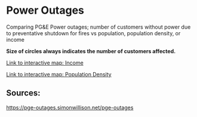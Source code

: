 # Power Outages

Comparing PG&E Power outages; number of customers without power due to preventative shutdown for fires vs population, population density, or income

**Size of circles always indicates the number of customers affected.**

[Link to interactive map: Income](https://conwayhsieh.github.io/PowerOutages/poweroutages_income.html)

[Link to interactive map: Population Density](https://conwayhsieh.github.io/PowerOutages/poweroutages_population.html)


## Sources:

https://pge-outages.simonwillison.net/pge-outages
